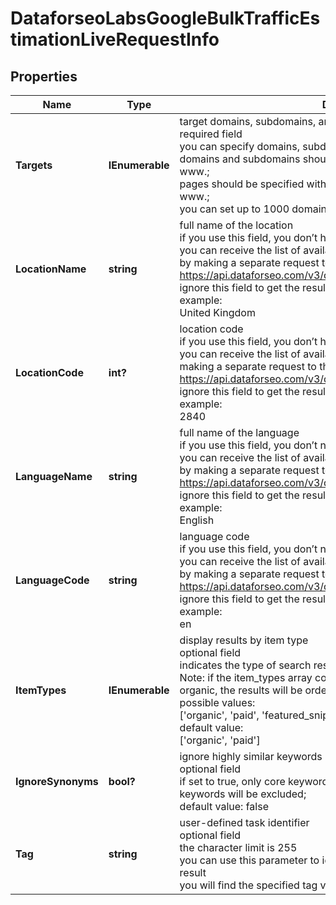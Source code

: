 # DataforseoLabsGoogleBulkTrafficEstimationLiveRequestInfo


## Properties

| Name | Type | Description | Notes |
|------------ | ------------- | ------------- | -------------|
**Targets** | **IEnumerable<string>** | target domains, subdomains, and webpages<br>required field<br>you can specify domains, subdomains, and webpages in this field;<br>domains and subdomains should be specified without https:// and www.;<br>pages should be specified with absolute URL, including https:// and www.;<br>you can set up to 1000 domains, subdomains or webpages |[optional]|
**LocationName** | **string** | full name of the location<br>if you use this field, you don’t have to specify location_code<br>you can receive the list of available locations with their location_name by making a separate request to the<br>https://api.dataforseo.com/v3/dataforseo_labs/locations_and_languages<br>ignore this field to get the results for all available locations<br>example:<br>United Kingdom |[optional]|
**LocationCode** | **int?** | location code<br>if you use this field, you don’t have to specify location_name<br>you can receive the list of available locations with their location_code by making a separate request to the<br>https://api.dataforseo.com/v3/dataforseo_labs/locations_and_languages<br>ignore this field to get the results for all available locations<br>example:<br>2840 |[optional]|
**LanguageName** | **string** | full name of the language<br>if you use this field, you don’t need to specify language_code<br>you can receive the list of available languages with their language_name by making a separate request to the<br>https://api.dataforseo.com/v3/dataforseo_labs/locations_and_languages<br>ignore this field to get the results for all available languages<br>example:<br>English |[optional]|
**LanguageCode** | **string** | language code<br>if you use this field, you don’t need to specify language_name<br>you can receive the list of available languages with their language_code by making a separate request to the<br>https://api.dataforseo.com/v3/dataforseo_labs/locations_and_languages<br>ignore this field to get the results for all available languages<br>example:<br>en |[optional]|
**ItemTypes** | **IEnumerable<string>** | display results by item type<br>optional field<br>indicates the type of search results included in the response<br>Note: if the item_types array contains item types that are different from organic, the results will be ordered by the first item type in the array<br>possible values:<br>['organic', 'paid', 'featured_snippet', 'local_pack']<br>default value:<br>['organic', 'paid'] |[optional]|
**IgnoreSynonyms** | **bool?** | ignore highly similar keywords<br>optional field<br>if set to true, only core keywords will be returned, all highly similar keywords will be excluded;<br>default value: false |[optional]|
**Tag** | **string** | user-defined task identifier<br>optional field<br>the character limit is 255<br>you can use this parameter to identify the task and match it with the result<br>you will find the specified tag value in the data object of the response |[optional]|